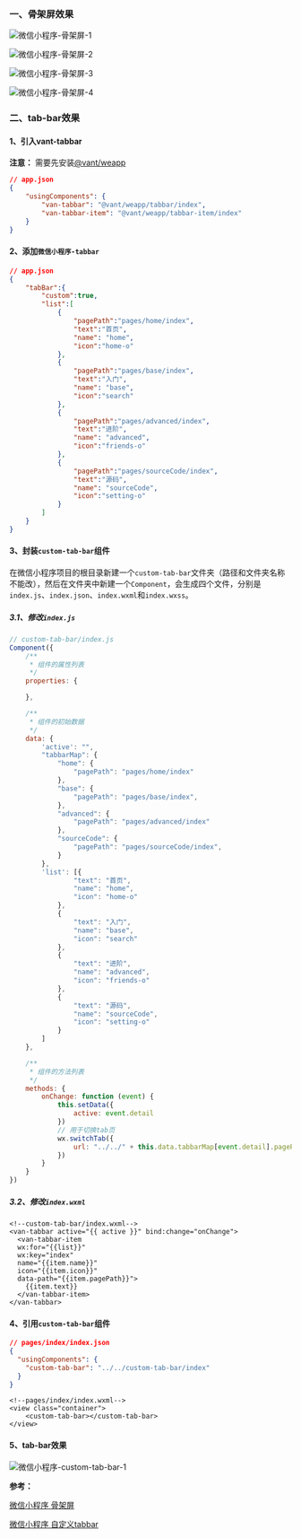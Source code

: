 ### 一、骨架屏效果

![微信小程序-骨架屏-1](../../images/微信小程序/微信小程序-骨架屏-1.png)

![微信小程序-骨架屏-2](../../images/微信小程序/微信小程序-骨架屏-2.png)

![微信小程序-骨架屏-3](../../images/微信小程序/微信小程序-骨架屏-3.png)

![微信小程序-骨架屏-4](../../images/微信小程序/微信小程序-骨架屏-4.png)

### 二、tab-bar效果

#### 1、引入vant-tabbar

**注意：** 需要先安装[@vant/weapp](https://youzan.github.io/vant-weapp/#/quickstart)

```json
// app.json
{
    "usingComponents": {
        "van-tabbar": "@vant/weapp/tabbar/index",
        "van-tabbar-item": "@vant/weapp/tabbar-item/index"
    }
}
```

#### 2、添加`微信小程序-tabbar`

```json
// app.json
{
    "tabBar":{
        "custom":true,
        "list":[
            {
                "pagePath":"pages/home/index",
                "text":"首页",
                "name": "home",
                "icon":"home-o"
            },
            {
                "pagePath":"pages/base/index",
                "text":"入门",
                "name": "base",
                "icon":"search"
            },
            {
                "pagePath":"pages/advanced/index",
                "text":"进阶",
                "name": "advanced",
                "icon":"friends-o"
            },
            {
                "pagePath":"pages/sourceCode/index",
                "text":"源码",
                "name": "sourceCode",
                "icon":"setting-o"
            }
        ]
    }
}
```

#### 3、封装`custom-tab-bar`组件

在微信小程序项目的根目录新建一个`custom-tab-bar`文件夹（路径和文件夹名称不能改），然后在文件夹中新建一个`Component`，会生成四个文件，分别是`index.js`、`index.json`、`index.wxml`和`index.wxss`。

##### 3.1、修改`index.js`

```javascript
// custom-tab-bar/index.js
Component({
    /**
     * 组件的属性列表
     */
    properties: {

    },

    /**
     * 组件的初始数据
     */
    data: {
        'active': "",
        "tabbarMap": {
            "home": {
                "pagePath": "pages/home/index"
            },
            "base": {
                "pagePath": "pages/base/index",
            },
            "advanced": {
                "pagePath": "pages/advanced/index"
            },
            "sourceCode": {
                "pagePath": "pages/sourceCode/index",
            }
        },
        'list': [{
                "text": "首页",
                "name": "home",
                "icon": "home-o"
            },
            {
                "text": "入门",
                "name": "base",
                "icon": "search"
            },
            {
                "text": "进阶",
                "name": "advanced",
                "icon": "friends-o"
            },
            {
                "text": "源码",
                "name": "sourceCode",
                "icon": "setting-o"
            }
        ]
    },

    /**
     * 组件的方法列表
     */
    methods: {
        onChange: function (event) {
            this.setData({
                active: event.detail
            })
            // 用于切换tab页
            wx.switchTab({
                url: "../../" + this.data.tabbarMap[event.detail].pagePath,
            })
        }
    }
})
```

##### 3.2、修改`index.wxml`

```wxml
<!--custom-tab-bar/index.wxml-->
<van-tabbar active="{{ active }}" bind:change="onChange">
  <van-tabbar-item
  wx:for="{{list}}"
  wx:key="index"
  name="{{item.name}}"
  icon="{{item.icon}}"
  data-path="{{item.pagePath}}">
    {{item.text}}
  </van-tabbar-item>
</van-tabbar>
```

#### 4、引用`custom-tab-bar`组件

```json
// pages/index/index.json
{
  "usingComponents": {
    "custom-tab-bar": "../../custom-tab-bar/index"
  }
}
```

```wxml
<!--pages/index/index.wxml-->
<view class="container">
    <custom-tab-bar></custom-tab-bar>
</view>
```

#### 5、tab-bar效果

![微信小程序-custom-tab-bar-1](../../images/微信小程序/微信小程序-custom-tab-bar-1.png)

**参考：**

[微信小程序 骨架屏](https://developers.weixin.qq.com/miniprogram/dev/devtools/skeleton.html)

[微信小程序 自定义tabbar](https://developers.weixin.qq.com/miniprogram/dev/framework/ability/custom-tabbar.html)